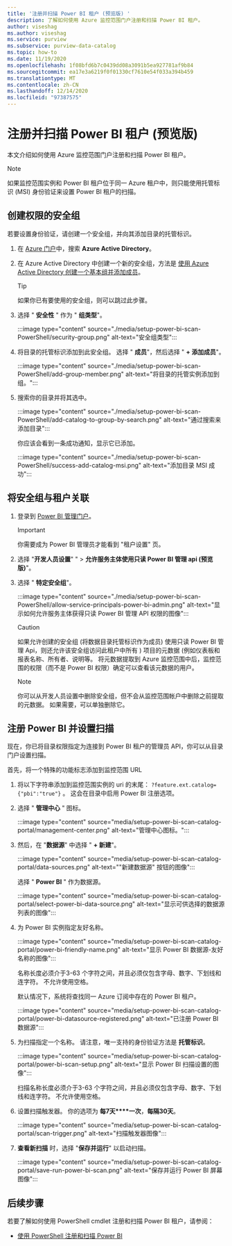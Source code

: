 ```yaml
---
title: '注册并扫描 Power BI 租户 (预览版) '
description: 了解如何使用 Azure 监控范围门户注册和扫描 Power BI 租户。
author: viseshag
ms.author: viseshag
ms.service: purview
ms.subservice: purview-data-catalog
ms.topic: how-to
ms.date: 11/19/2020
ms.openlocfilehash: 1f08bfd6b7c0439dd08a3091b5ea927781af9b84
ms.sourcegitcommit: ea17e3a6219f0f01330cf7610e54f033a394b459
ms.translationtype: MT
ms.contentlocale: zh-CN
ms.lasthandoff: 12/14/2020
ms.locfileid: "97387575"
---
```

# <a name="register-and-scan-a-power-bi-tenant-preview"></a>注册并扫描 Power BI 租户 (预览版) 

本文介绍如何使用 Azure 监控范围门户注册和扫描 Power BI 租户。

> [!Note]
> 如果监控范围实例和 Power BI 租户位于同一 Azure 租户中，则只能使用托管标识 (MSI) 身份验证来设置 Power BI 租户的扫描。 

## <a name="create-a-security-group-for-permissions"></a>创建权限的安全组

若要设置身份验证，请创建一个安全组，并向其添加目录的托管标识。

1. 在 [Azure 门户](https://portal.azure.com)中，搜索 **Azure Active Directory**。
1. 在 Azure Active Directory 中创建一个新的安全组，方法是 [使用 Azure Active Directory 创建一个基本组并添加成员](https://docs.microsoft.com/azure/active-directory/fundamentals/active-directory-groups-create-azure-portal)。

    > [!Tip]
    > 如果你已有要使用的安全组，则可以跳过此步骤。

1. 选择 " **安全性** " 作为 " **组类型**"。

    :::image type="content" source="./media/setup-power-bi-scan-PowerShell/security-group.png" alt-text="安全组类型":::

1. 将目录的托管标识添加到此安全组。 选择 " **成员**"，然后选择 " **+ 添加成员**"。

    :::image type="content" source="./media/setup-power-bi-scan-PowerShell/add-group-member.png" alt-text="将目录的托管实例添加到组。":::

1. 搜索你的目录并将其选中。

    :::image type="content" source="./media/setup-power-bi-scan-PowerShell/add-catalog-to-group-by-search.png" alt-text="通过搜索来添加目录":::

    你应该会看到一条成功通知，显示它已添加。

    :::image type="content" source="./media/setup-power-bi-scan-PowerShell/success-add-catalog-msi.png" alt-text="添加目录 MSI 成功":::

## <a name="associate-the-security-group-with-the-tenant"></a>将安全组与租户关联

1. 登录到 [Power BI 管理门户](https://app.powerbi.com/admin-portal/tenantSettings)。

    > [!Important]
    > 你需要成为 Power BI 管理员才能看到 "租户设置" 页。

1. 选择 "**开发人员设置**" "  >  **允许服务主体使用只读 Power BI 管理 api (预览版)**"。
1. 选择 " **特定安全组**"。

    :::image type="content" source="./media/setup-power-bi-scan-PowerShell/allow-service-principals-power-bi-admin.png" alt-text="显示如何允许服务主体获得只读 Power BI 管理 API 权限的图像":::

    > [!Caution]
    > 如果允许创建的安全组 (将数据目录托管标识作为成员) 使用只读 Power BI 管理 Api，则还允许该安全组访问此租户中所有 ) 项目的元数据 (例如仪表板和报表名称、所有者、说明等。 将元数据提取到 Azure 监控范围中后，监控范围的权限（而不是 Power BI 权限）确定可以查看该元数据的用户。

    > [!Note]
    > 你可以从开发人员设置中删除安全组，但不会从监控范围帐户中删除之前提取的元数据。 如果需要，可以单独删除它。

## <a name="register-your-power-bi-and-set-up-a-scan"></a>注册 Power BI 并设置扫描

现在，你已将目录权限指定为连接到 Power BI 租户的管理员 API，你可以从目录门户设置扫描。

首先，将一个特殊的功能标志添加到监控范围 URL 

1. 将以下字符串添加到监控范围实例的 uri 的末尾： `?feature.ext.catalog={"pbi":"true"}` 。 这会在目录中启用 Power BI 注册选项。

1. 选择 " **管理中心** " 图标。

    :::image type="content" source="media/setup-power-bi-scan-catalog-portal/management-center.png" alt-text="管理中心图标。":::

1. 然后，在 "**数据源**" 中选择 " **+ 新建**"。

    :::image type="content" source="media/setup-power-bi-scan-catalog-portal/data-sources.png" alt-text="&quot;新建数据源&quot; 按钮的图像":::

    选择 " **Power BI** " 作为数据源。

    :::image type="content" source="media/setup-power-bi-scan-catalog-portal/select-power-bi-data-source.png" alt-text="显示可供选择的数据源列表的图像":::

1. 为 Power BI 实例指定友好名称。

    :::image type="content" source="media/setup-power-bi-scan-catalog-portal/power-bi-friendly-name.png" alt-text="显示 Power BI 数据源-友好名称的图像":::

    名称长度必须介于3-63 个字符之间，并且必须仅包含字母、数字、下划线和连字符。  不允许使用空格。

    默认情况下，系统将查找同一 Azure 订阅中存在的 Power BI 租户。

    :::image type="content" source="media/setup-power-bi-scan-catalog-portal/power-bi-datasource-registered.png" alt-text="已注册 Power BI 数据源":::

1. 为扫描指定一个名称。 请注意，唯一支持的身份验证方法是 **托管标识**。

    :::image type="content" source="media/setup-power-bi-scan-catalog-portal/power-bi-scan-setup.png" alt-text="显示 Power BI 扫描设置的图像":::

    扫描名称长度必须介于3-63 个字符之间，并且必须仅包含字母、数字、下划线和连字符。  不允许使用空格。

1. 设置扫描触发器。 你的选项为 **每7天****一次**，**每隔30天**。

    :::image type="content" source="media/setup-power-bi-scan-catalog-portal/scan-trigger.png" alt-text="扫描触发器图像":::

1. **查看新扫描** 时，选择 "**保存并运行**" 以启动扫描。

    :::image type="content" source="media/setup-power-bi-scan-catalog-portal/save-run-power-bi-scan.png" alt-text="保存并运行 Power BI 屏幕图像":::

## <a name="next-steps"></a>后续步骤

若要了解如何使用 PowerShell cmdlet 注册和扫描 Power BI 租户，请参阅：
  
- [使用 PowerShell 注册和扫描 Power BI](powershell-register-scan-power-bi.md)
